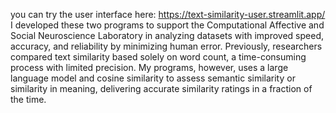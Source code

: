 you can try the user interface here: https://text-similarity-user.streamlit.app/
I developed these two programs to support the Computational Affective and Social Neuroscience Laboratory in analyzing datasets with improved speed, accuracy, and reliability 
by minimizing human error. Previously, researchers compared text similarity based solely on word count, a time-consuming process with limited precision. My programs, however, 
uses a large language model and cosine similarity to assess semantic similarity or similarity in meaning, delivering accurate similarity ratings in a fraction of the time.
